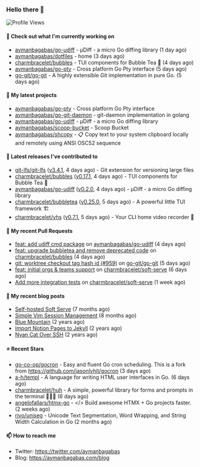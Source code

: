 ### Hello there 👋

![Profile Views](https://komarev.com/ghpvc/?username=aymanbagabas&label=PROFILE+VIEWS)

#### 👷 Check out what I'm currently working on

- [aymanbagabas/go-udiff](https://github.com/aymanbagabas/go-udiff) - µDiff - a micro Go diffing library (1 day ago)
- [aymanbagabas/dotfiles](https://github.com/aymanbagabas/dotfiles) - home (3 days ago)
- [charmbracelet/bubbles](https://github.com/charmbracelet/bubbles) - TUI components for Bubble Tea 🫧 (4 days ago)
- [aymanbagabas/go-pty](https://github.com/aymanbagabas/go-pty) - Cross platform Go Pty interface (5 days ago)
- [go-git/go-git](https://github.com/go-git/go-git) - A highly extensible Git implementation in pure Go. (5 days ago)

#### 🌱 My latest projects

- [aymanbagabas/go-pty](https://github.com/aymanbagabas/go-pty) - Cross platform Go Pty interface
- [aymanbagabas/go-git-daemon](https://github.com/aymanbagabas/go-git-daemon) - git-daemon implementation in golang
- [aymanbagabas/go-udiff](https://github.com/aymanbagabas/go-udiff) - µDiff - a micro Go diffing library
- [aymanbagabas/scoop-bucket](https://github.com/aymanbagabas/scoop-bucket) - Scoop Bucket
- [aymanbagabas/shcopy](https://github.com/aymanbagabas/shcopy) - 📋 Copy text to your system clipboard locally and remotely using ANSI OSC52 sequence

#### 🔭 Latest releases I've contributed to

- [git-lfs/git-lfs](https://github.com/git-lfs/git-lfs) ([v3.4.1](https://github.com/git-lfs/git-lfs/releases/tag/v3.4.1), 4 days ago) - Git extension for versioning large files
- [charmbracelet/bubbles](https://github.com/charmbracelet/bubbles) ([v0.17.1](https://github.com/charmbracelet/bubbles/releases/tag/v0.17.1), 4 days ago) - TUI components for Bubble Tea 🫧
- [aymanbagabas/go-udiff](https://github.com/aymanbagabas/go-udiff) ([v0.2.0](https://github.com/aymanbagabas/go-udiff/releases/tag/v0.2.0), 4 days ago) - µDiff - a micro Go diffing library
- [charmbracelet/bubbletea](https://github.com/charmbracelet/bubbletea) ([v0.25.0](https://github.com/charmbracelet/bubbletea/releases/tag/v0.25.0), 5 days ago) - A powerful little TUI framework 🏗
- [charmbracelet/vhs](https://github.com/charmbracelet/vhs) ([v0.7.1](https://github.com/charmbracelet/vhs/releases/tag/v0.7.1), 5 days ago) - Your CLI home video recorder 📼

#### 🔨 My recent Pull Requests

- [feat: add udiff cmd package](https://github.com/aymanbagabas/go-udiff/pull/12) on [aymanbagabas/go-udiff](https://github.com/aymanbagabas/go-udiff) (4 days ago)
- [feat: upgrade bubbletea and remove deprecated code](https://github.com/charmbracelet/bubbles/pull/448) on [charmbracelet/bubbles](https://github.com/charmbracelet/bubbles) (4 days ago)
- [git: worktree checkout tag hash id (#959)](https://github.com/go-git/go-git/pull/966) on [go-git/go-git](https://github.com/go-git/go-git) (5 days ago)
- [feat: initial orgs &amp; teams support](https://github.com/charmbracelet/soft-serve/pull/443) on [charmbracelet/soft-serve](https://github.com/charmbracelet/soft-serve) (6 days ago)
- [Add more integration tests](https://github.com/charmbracelet/soft-serve/pull/441) on [charmbracelet/soft-serve](https://github.com/charmbracelet/soft-serve) (1 week ago)

#### 📜 My recent blog posts

- [Self-hosted Soft Serve](https://aymanbagabas.com/blog/2023/04/28/self-hosted-soft-serve.html) (7 months ago)
- [Simple Vim Session Management](https://aymanbagabas.com/blog/2023/04/13/simple-vim-session-management.html) (8 months ago)
- [Blue Mountain](https://aymanbagabas.com/blog/2022/06/02/blue-mountain.html) (2 years ago)
- [Import Notion Pages to Jekyll](https://aymanbagabas.com/blog/2022/03/29/import-notion-pages-to-jekyll.html) (2 years ago)
- [Nyan Cat Over SSH](https://aymanbagabas.com/blog/2022/03/25/nyan-cat-over-ssh.html) (2 years ago)

#### ⭐ Recent Stars

- [go-co-op/gocron](https://github.com/go-co-op/gocron) - Easy and fluent Go cron scheduling. This is a fork from https://github.com/jasonlvhit/gocron (3 days ago)
- [a-h/templ](https://github.com/a-h/templ) - A language for writing HTML user interfaces in Go. (6 days ago)
- [charmbracelet/huh](https://github.com/charmbracelet/huh) - A simple, powerful library for forms and prompts in the terminal 🤷🏻‍♀️ (6 days ago)
- [angelofallars/htmx-go](https://github.com/angelofallars/htmx-go) - &lt;/&gt; Build awesome HTMX &#43; Go projects faster. (2 weeks ago)
- [rivo/uniseg](https://github.com/rivo/uniseg) - Unicode Text Segmentation, Word Wrapping, and String Width Calculation in Go (2 months ago)

#### 📫 How to reach me

- Twitter: https://twitter.com/aymanbagabas
- Blog: https://aymanbagabas.com/blog
